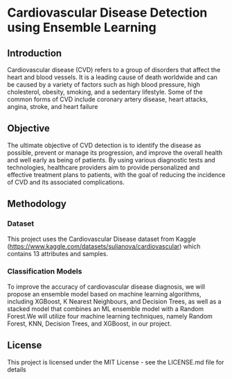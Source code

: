 # Cardiovascular Disease Detection using Ensemble Learning 


## Introduction
Cardiovascular disease (CVD) refers to a group of disorders that affect the heart and blood vessels. It is a leading cause of death worldwide and can be caused by a variety of factors such as high blood pressure, high cholesterol, obesity, smoking, and a sedentary lifestyle. Some of the common forms of CVD include coronary artery disease, heart attacks, angina, stroke, and heart failure

## Objective
The ultimate objective of CVD detection is to identify the disease as possible, prevent or manage its progression, and improve the overall health and well early as 
being of patients. By using various diagnostic tests and technologies, healthcare providers aim to provide personalized and effective treatment plans to patients,
with the goal of reducing the incidence of CVD and its associated complications.

## Methodology 
### Dataset
This project uses the Cardiovascular Disease dataset from Kaggle 
(https://www.kaggle.com/datasets/sulianova/cardiovascular) which contains 13 attributes and samples.

### Classification Models
To improve the accuracy of cardiovascular disease diagnosis, we will propose an ensemble model based on machine learning algorithms, including XGBoost, K Nearest Neighbours, and Decision Trees, as well as a stacked model that combines an ML ensemble model with a Random Forest.We will utilize four machine learning techniques, namely Random Forest, KNN, Decision Trees, and XGBoost, in our project.

## License
This project is licensed under the MIT License - see the LICENSE.md file for details


